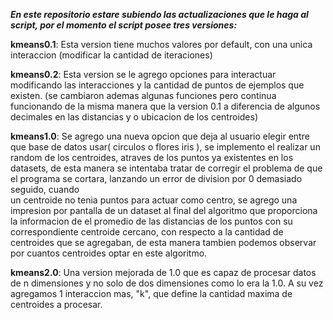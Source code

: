 ***En este repositorio estare subiendo las actualizaciones que le haga al script, por el momento el script posee tres versiones:***


**kmeans0.1**:
  Esta version tiene muchos valores por default, con una unica interaccion (modificar la cantidad de iteraciones) 
  
  
**kmeans0.2**:
  Esta version se le agrego opciones para interactuar modificando las interacciones y la cantidad de puntos de 
  ejemplos que existen. (se cambiaron ademas algunas funciones pero continua funcionando de la misma manera que la version 0.1
  a diferencia de algunos decimales en las distancias y o ubicacion de los centroides) 
  
**kmeans1.0**:
  Se agrego una nueva opcion que deja al usuario elegir entre que base de datos usar( circulos o flores iris ), se implemento 
  el realizar un random de los centroides, atraves de los puntos ya existentes en los datasets, de esta manera se intentaba 
  tratar de corregir el problema de que el programa se cortara, lanzando un error de division por 0 demasiado seguido, cuando                            
  un centroide no tenia puntos para actuar como centro, se agrego una impresion por pantalla de un dataset al final del
  algoritmo que proporciona la informacion de el promedio de las distancias de los puntos con su correspondiente centroide
  cercano, con respecto a la cantidad de centroides que se agregaban, de esta manera tambien podemos observar por cuantos
  centroides optar en este algoritmo.

**kmeans2.0**:
  Una version mejorada de 1.0 que es capaz de procesar datos de n dimensiones y no solo de dos dimensiones como lo era la 1.0.
  A su vez agregamos 1 interaccion mas, "k", que define la cantidad maxima de centroides a procesar.
